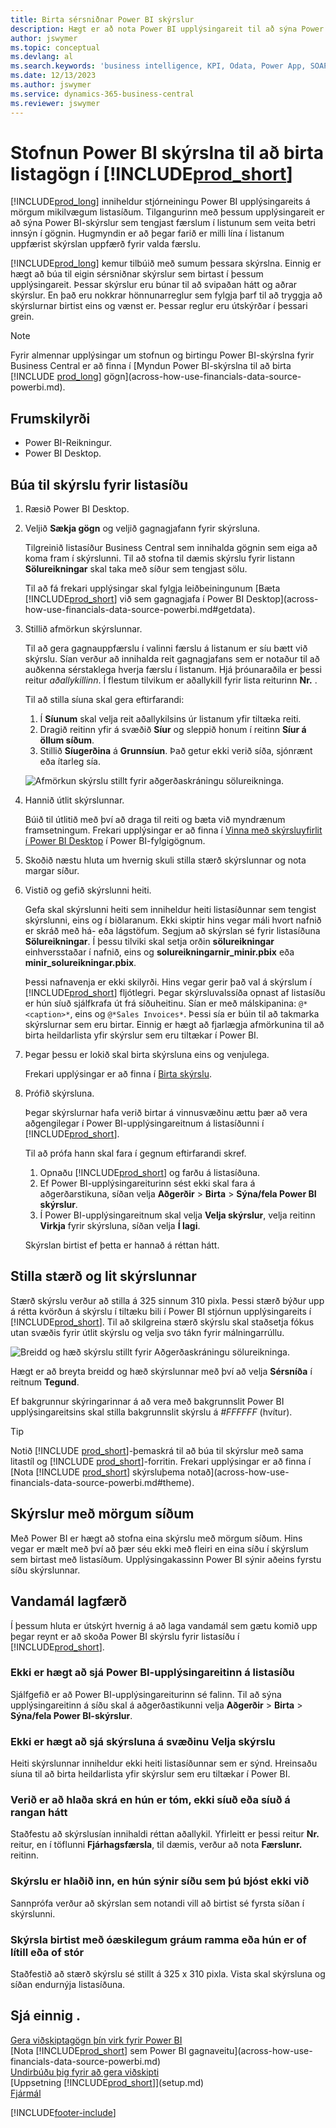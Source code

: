 ```yaml
---
title: Birta sérsniðnar Power BI skýrslur
description: Hægt er að nota Power BI upplýsingareit til að sýna Power BI skýrslur og öðlast betri innsýn í færslugögn í mikilvægum listum.
author: jswymer
ms.topic: conceptual
ms.devlang: al
ms.search.keywords: 'business intelligence, KPI, Odata, Power App, SOAP, analysis'
ms.date: 12/13/2023
ms.author: jswymer
ms.service: dynamics-365-business-central
ms.reviewer: jswymer
---
```

# Stofnun Power BI skýrslna til að birta listagögn í [!INCLUDE[prod_short](includes/prod_short.md)]

[!INCLUDE[prod_long](includes/prod_long.md)] inniheldur stjórneiningu Power BI upplýsingareits á mörgum mikilvægum listasíðum. Tilgangurinn með þessum upplýsingareit er að sýna Power BI-skýrslur sem tengjast færslum í listunum sem veita betri innsýn í gögnin. Hugmyndin er að þegar farið er milli lína í listanum uppfærist skýrslan uppfærð fyrir valda færslu.

[!INCLUDE[prod_long](includes/prod_long.md)] kemur tilbúið með sumum þessara skýrslna. Einnig er hægt að búa til eigin sérsniðnar skýrslur sem birtast í þessum upplýsingareit. Þessar skýrslur eru búnar til að svipaðan hátt og aðrar skýrslur. En það eru nokkrar hönnunarreglur sem fylgja þarf til að tryggja að skýrslurnar birtist eins og vænst er. Þessar reglur eru útskýrðar í þessari grein.

> [!NOTE]
> Fyrir almennar upplýsingar um stofnun og birtingu Power BI-skýrslna fyrir Business Central er að finna í [Myndun Power BI-skýrslna til að birta [!INCLUDE [prod_long](includes/prod_long.md)] gögn](across-how-use-financials-data-source-powerbi.md). 

## Frumskilyrði

- Power BI-Reikningur.
- Power BI Desktop.

<!-- 
For more information about getting started, see [Use [!INCLUDE[prod_short](includes/prod_short.md)] as a Power BI Data Source](across-how-use-financials-data-source-powerbi.md).-->

## Búa til skýrslu fyrir listasíðu

1. Ræsið Power BI Desktop.
2. Veljið **Sækja gögn** og veljið gagnagjafann fyrir skýrsluna.

    Tilgreinið listasíður Business Central sem innihalda gögnin sem eiga að koma fram í skýrslunni. Til að stofna til dæmis skýrslu fyrir listann **Sölureikningar** skal taka með síður sem tengjast sölu.

    Til að fá frekari upplýsingar skal fylgja leiðbeiningunum [Bæta [!INCLUDE[prod_short](includes/prod_short.md)] við sem gagnagjafa í Power BI Desktop](across-how-use-financials-data-source-powerbi.md#getdata).

3. Stillið afmörkun skýrslunnar.

    Til að gera gagnauppfærslu í valinni færslu á listanum er síu bætt við skýrslu. Sían verður að innihalda reit gagnagjafans sem er notaður til að auðkenna sérstaklega hverja færslu í listanum. Hjá þróunaraðila er þessi reitur *aðallykillinn*. Í flestum tilvikum er aðallykill fyrir lista reiturinn **Nr.** .

    Til að stilla síuna skal gera eftirfarandi:

    1. Í **Síunum** skal velja reit aðallykilsins úr listanum yfir tiltæka reiti.
    2. Dragið reitinn yfir á svæðið **Síur** og sleppið honum í reitinn **Síur á öllum síðum**.
    3. Stillið **Síugerðina** á **Grunnsíun**. Það getur ekki verið síða, sjónrænt eða ítarleg sía.

    ![Afmörkun skýrslu stillt fyrir aðgerðaskráningu sölureikninga.](./media/across-how-use-powerbi-reports-factbox/financials-powerbi-report-filter-v3.png)
4. Hannið útlit skýrslunnar.

    Búið til útlitið með því að draga til reiti og bæta við myndrænum framsetningum. Frekari upplýsingar er að finna í [Vinna með skýrsluyfirlit í Power BI Desktop](/power-bi/create-reports/desktop-report-view) í Power BI-fylgigögnum.

5. Skoðið næstu hluta um hvernig skuli stilla stærð skýrslunnar og nota margar síður.

6. Vistið og gefið skýrslunni heiti.

    Gefa skal skýrslunni heiti sem inniheldur heiti listasíðunnar sem tengist skýrslunni, eins og í biðlaranum. Ekki skiptir hins vegar máli hvort nafnið er skráð með há- eða lágstöfum. Segjum að skýrslan sé fyrir listasíðuna **Sölureikningar**. Í þessu tilviki skal setja orðin **sölureikningar** einhversstaðar í nafnið, eins og **solureikningarnir_minir.pbix** eða **minir_solureikningar.pbix**.

    Þessi nafnavenja er ekki skilyrði. Hins vegar gerir það val á skýrslum í [!INCLUDE[prod_short](includes/prod_short.md)] fljótlegri. Þegar skýrsluvalssíða opnast af listasíðu er hún síuð sjálfkrafa út frá síðuheitinu. Sían er með málskipanina: `@*<caption>*`, eins og `@*Sales Invoices*`. Þessi sía er búin til að takmarka skýrslurnar sem eru birtar. Einnig er hægt að fjarlægja afmörkunina til að birta heildarlista yfir skýrslur sem eru tiltækar í Power BI.

7. Þegar þessu er lokið skal birta skýrsluna eins og venjulega.

    Frekari upplýsingar er að finna í [Birta skýrslu](across-how-use-financials-data-source-powerbi.md#publish-reports).

8. Prófið skýrsluna.

    Þegar skýrslurnar hafa verið birtar á vinnusvæðinu ættu þær að vera aðgengilegar í Power BI-upplýsingareitnum á listasíðunni í [!INCLUDE[prod_short](includes/prod_short.md)].

    Til að prófa hann skal fara í gegnum eftirfarandi skref.

    1. Opnaðu [!INCLUDE[prod_short](includes/prod_short.md)] og farðu á listasíðuna.
    2. Ef Power BI-upplýsingareiturinn sést ekki skal fara á aðgerðarstikuna, síðan velja **Aðgerðir** > **Birta** > **Sýna/fela Power BI skýrslur**.
    3. Í Power BI-upplýsingareitnum skal velja **Velja skýrslur**, velja reitinn **Virkja** fyrir skýrsluna, síðan velja **Í lagi**.

    Skýrslan birtist ef þetta er hannað á réttan hátt.  

## Stilla stærð og lit skýrslunnar

Stærð skýrslu verður að stilla á 325 sinnum 310 pixla. Þessi stærð býður upp á rétta kvörðun á skýrslu í tiltæku bili í Power BI stjórnun upplýsingareits í [!INCLUDE[prod_short](includes/prod_short.md)]. Til að skilgreina stærð skýrslu skal staðsetja fókus utan svæðis fyrir útlit skýrslu og velja svo tákn fyrir málningarrúllu.

![Breidd og hæð skýrslu stillt fyrir Aðgerðaskráningu sölureikninga.](./media/across-how-use-powerbi-reports-factbox/financials-powerbi-report-sizing-v3.png)

Hægt er að breyta breidd og hæð skýrslunnar með því að velja **Sérsníða** í reitnum **Tegund**.

Ef bakgrunnur skýringarinnar á að vera með bakgrunnslit Power BI upplýsingareitsins skal stilla bakgrunnslit skýrslu á *#FFFFFF* (hvítur). 

> [!TIP]
> Notið [!INCLUDE [prod_short](includes/prod_short.md)]-þemaskrá til að búa til skýrslur með sama litastíl og [!INCLUDE [prod_short](includes/prod_short.md)]-forritin. Frekari upplýsingar er að finna í [Nota [!INCLUDE [prod_short](includes/prod_short.md)] skýrsluþema notað](across-how-use-financials-data-source-powerbi.md#theme).

## Skýrslur með mörgum síðum

Með Power BI er hægt að stofna eina skýrslu með mörgum síðum. Hins vegar er mælt með því að þær séu ekki með fleiri en eina síðu í skýrslum sem birtast með listasíðum. Upplýsingakassinn Power BI sýnir aðeins fyrstu síðu skýrslunnar.

## Vandamál lagfærð

Í þessum hluta er útskýrt hvernig á að laga vandamál sem gætu komið upp þegar reynt er að skoða Power BI skýrslu fyrir listasíðu í [!INCLUDE[prod_short](includes/prod_short.md)].  

### Ekki er hægt að sjá Power BI-upplýsingareitinn á listasíðu

Sjálfgefið er að Power BI-upplýsingareiturinn sé falinn. Til að sýna upplýsingareitinn á síðu skal á aðgerðastikunni velja **Aðgerðir** > **Birta** > **Sýna/fela Power BI-skýrslur**.

### Ekki er hægt að sjá skýrsluna á svæðinu Velja skýrslu

Heiti skýrslunnar inniheldur ekki heiti listasíðunnar sem er sýnd. Hreinsaðu síuna til að birta heildarlista yfir skýrslur sem eru tiltækar í Power BI.  

### Verið er að hlaða skrá en hún er tóm, ekki síuð eða síuð á rangan hátt

Staðfestu að skýrslusían innihaldi réttan aðallykil. Yfirleitt er þessi reitur **Nr.** reitur, en í töflunni **Fjárhagsfærsla**, til dæmis, verður að nota **Færslunr.** reitinn.

### Skýrslu er hlaðið inn, en hún sýnir síðu sem þú bjóst ekki við

Sannprófa verður að skýrslan sem notandi vill að birtist sé fyrsta síðan í skýrslunni.  

### Skýrsla birtist með óæskilegum gráum ramma eða hún er of lítill eða of stór

Staðfestið að stærð skýrslu sé stillt á 325 x 310 pixla. Vista skal skýrsluna og síðan endurnýja listasíðuna.  

## Sjá einnig .

[Gera viðskiptagögn þín virk fyrir Power BI](admin-powerbi.md)  
[Nota [!INCLUDE[prod_short](includes/prod_short.md)] sem Power BI gagnaveitu](across-how-use-financials-data-source-powerbi.md)  
[Undirbúðu þig fyrir að gera viðskipti](ui-get-ready-business.md)  
[Uppsetning [!INCLUDE[prod_short](includes/prod_short.md)]](setup.md)  
[Fjármál](finance.md)  


[!INCLUDE[footer-include](includes/footer-banner.md)]
